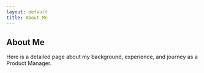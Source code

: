 ```yaml
---
layout: default
title: About Me
---
```

<section class="about-page">
  <div class="container">
    <h2>About Me</h2>
    <p>Here is a detailed page about my background, experience, and journey as a Product Manager.</p>
  </div>
</section>
